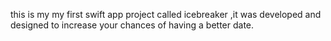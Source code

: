 this is my my first swift app project called icebreaker ,it was developed and designed to increase your chances of having a better date.
